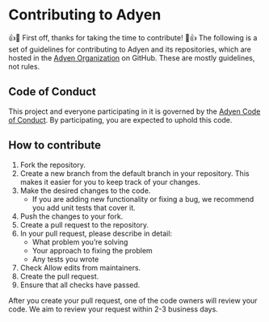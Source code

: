 # Contributing to Adyen
:+1::tada: First off, thanks for taking the time to contribute! :tada::+1:
The following is a set of guidelines for contributing to Adyen and its repositories, which are hosted in the [Adyen Organization](https://github.com/adyen) on GitHub. These are mostly guidelines, not rules.

## Code of Conduct
This project and everyone participating in it is governed by the [Adyen Code of Conduct](CODE_OF_CONDUCT.md). By participating, you are expected to uphold this code.
 
## How to contribute
1. Fork the repository.
2. Create a new branch from the default branch in your repository. This makes it easier for you to keep track of your changes.
3. Make the desired changes to the code.
    * If you are adding new functionality or fixing a bug, we recommend you add unit tests that cover it.
4. Push the changes to your fork.
5. Create a pull request to the repository.
6. In your pull request, please describe in detail:
    * What problem you’re solving
    * Your approach to fixing the problem
    * Any tests you wrote
7. Check Allow edits from maintainers.
8. Create the pull request.
9. Ensure that all checks have passed.
 
After you create your pull request, one of the code owners will review your code.
We aim to review your request within 2-3 business days.

